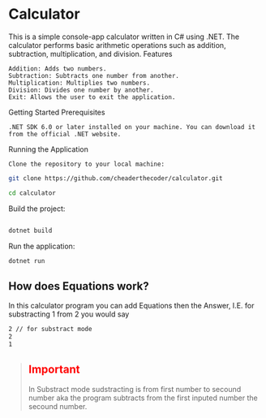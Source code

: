 # Calculator

This is a simple console-app calculator written in C# using .NET. The calculator performs basic arithmetic operations such as addition, subtraction, multiplication, and division.
Features

    Addition: Adds two numbers.
    Subtraction: Subtracts one number from another.
    Multiplication: Multiplies two numbers.
    Division: Divides one number by another.
    Exit: Allows the user to exit the application.

Getting Started
Prerequisites

    .NET SDK 6.0 or later installed on your machine. You can download it from the official .NET website.

Running the Application

    Clone the repository to your local machine:

```bash
git clone https://github.com/cheaderthecoder/calculator.git

cd calculator
```

Build the project:

```bash

dotnet build
```

Run the application:

```bash
dotnet run
```

## How does Equations work?
In this calculator program you can add Equations then the Answer, I.E. for substracting 1 from 2 you would say
```bash
2 // for substract mode
2
1
```
 
>### <h2 style="color:red">Important</h1>
> In Substract mode sudstracting is from first number to secound number aka the program subtracts from the first inputed number the secound number.
